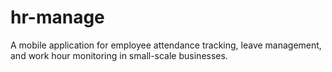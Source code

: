 # hr-manage
A mobile application for employee attendance tracking, leave management, and work hour monitoring in small-scale businesses.
